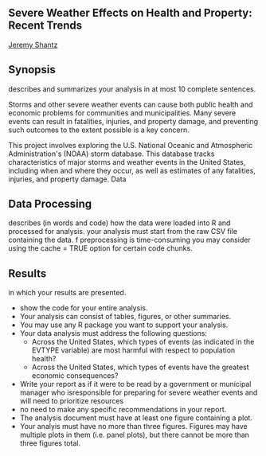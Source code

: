 ## Severe Weather Effects on Health and Property: Recent Trends

[Jeremy Shantz](https://www.linkedin.com/profile/public-profile-settings?trk=prof-edit-edit-public_profile)

## Synopsis
describes and summarizes your analysis in at most 10 complete sentences.

Storms and other severe weather events can cause both public health and economic problems for communities and municipalities. Many severe events can result in fatalities, injuries, and property damage, and preventing such outcomes to the extent possible is a key concern.

This project involves exploring the U.S. National Oceanic and Atmospheric Administration's (NOAA) storm database. This database tracks characteristics of major storms and weather events in the United States, including when and where they occur, as well as estimates of any fatalities, injuries, and property damage.
Data

## Data Processing
describes (in words and code) how the data were loaded into R and processed for analysis. 
your analysis must start from the raw CSV file containing the data.
f preprocessing is time-consuming you may consider using the cache = TRUE option for certain code chunks.

## Results
in which your results are presented.

* show the code for your entire analysis. 
* Your analysis can consist of tables, figures, or other summaries. 
* You may use any R package you want to support your analysis.
* Your data analysis must address the following questions:
    *  Across the United States, which types of events (as indicated in the EVTYPE variable) are most harmful with respect to population health?
    * Across the United States, which types of events have the greatest economic consequences?
* Write your report as if it were to be read by a government or municipal manager who isresponsible for preparing for severe weather events and will need to prioritize resources
* no need to make any specific recommendations in your report.
* The analysis document must have at least one figure containing a plot.
* Your analyis must have no more than three figures. Figures may have multiple plots in them (i.e. panel plots), but there cannot be more than three figures total.
